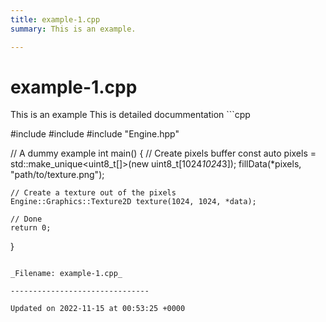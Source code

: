 ```yaml
---
title: example-1.cpp
summary: This is an example. 

---
```


# example-1.cpp



This is an example This is detailed docummentation ```cpp

#include <iostream>
#include <memory>
#include "Engine.hpp"

// A dummy example 
int main() {
    // Create pixels buffer
    const auto pixels = std::make_unique<uint8_t[]>(new uint8_t[1024*1024*3]);
    fillData(*pixels, "path/to/texture.png");

    // Create a texture out of the pixels
    Engine::Graphics::Texture2D texture(1024, 1024, *data);

    // Done
    return 0;
}
```

_Filename: example-1.cpp_

-------------------------------

Updated on 2022-11-15 at 00:53:25 +0000
